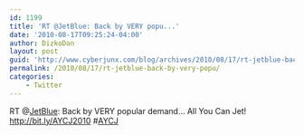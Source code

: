 ```yaml
---
id: 1199
title: 'RT @JetBlue: Back by VERY popu...'
date: '2010-08-17T09:25:24-04:00'
author: DizkoDan
layout: post
guid: 'http://www.cyberjunx.com/blog/archives/2010/08/17/rt-jetblue-back-by-very-popu/'
permalink: /2010/08/17/rt-jetblue-back-by-very-popu/
categories:
    - Twitter
---
```


RT @[JetBlue](http://twitter.com/JetBlue): Back by VERY popular demand… All You Can Jet! <http://bit.ly/AYCJ2010> #[AYCJ](http://search.twitter.com/search?q=%23AYCJ)